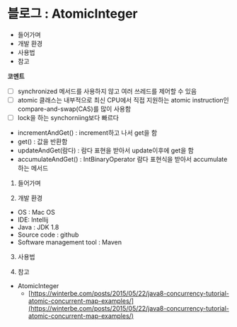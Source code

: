 # 블로그 : AtomicInteger
* 들어가며
* 개발 환경
* 사용법
* 참고

**코멘트**
- [ ] synchronized 메서드를 사용하지 않고 여러 쓰레드를 제어할 수 있음
- [ ] atomic 클래스는 내부적으로 최신 CPU에서 직접 지원하는 atomic instruction인 compare-and-swap(CAS)를 많이 사용함
- [ ] lock을 하는 synchorniing보다 빠르다

* incrementAndGet() : increment하고 나서 get을 함
* get() : 값을 반환함
* updateAndGet(람다) : 람다 표현을 받아서 update이후에 get을 함
* accumulateAndGet() : IntBinaryOperator 람다 표현식을 받아서 accumulate하는 메서드

1. 들어가며

2. 개발 환경

* OS : Mac OS
* IDE: Intellij
* Java : JDK 1.8
* Source code : github
* Software management tool : Maven

3. 사용법

4. 참고

* AtomicInteger
	* [https://winterbe.com/posts/2015/05/22/java8-concurrency-tutorial-atomic-concurrent-map-examples/](https://winterbe.com/posts/2015/05/22/java8-concurrency-tutorial-atomic-concurrent-map-examples/)